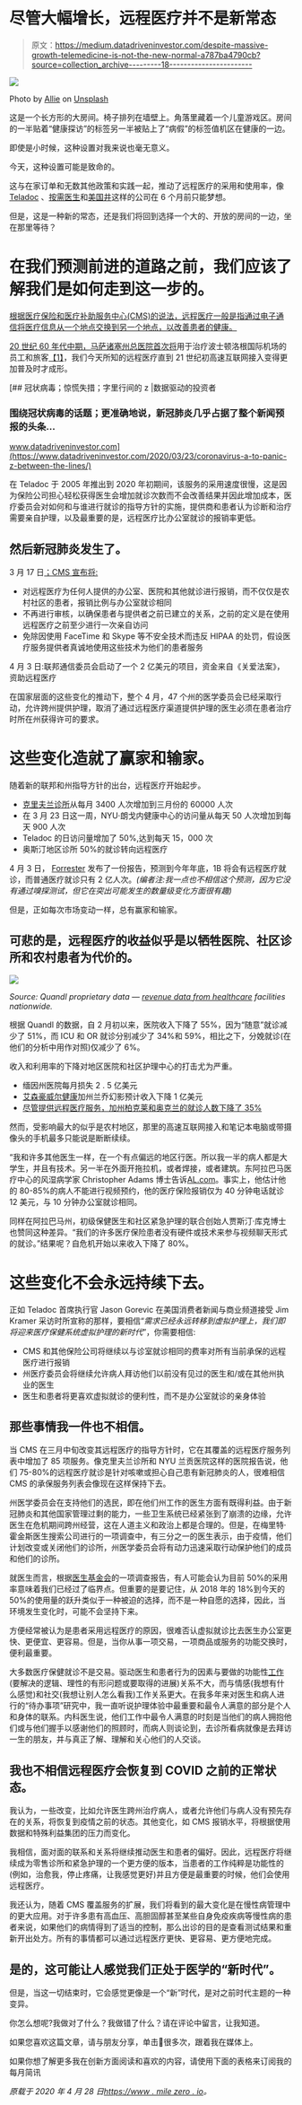 # 尽管大幅增长，远程医疗并不是新常态

> 原文：<https://medium.datadriveninvestor.com/despite-massive-growth-telemedicine-is-not-the-new-normal-a787ba4790cb?source=collection_archive---------18----------------------->

![](img/94d48ffa6b193bd5d8491a6f2c122db9.png)

Photo by [Allie](https://unsplash.com/@acreativegangster?utm_source=unsplash&utm_medium=referral&utm_content=creditCopyText) on [Unsplash](https://unsplash.com/s/photos/virtual-healthcare?utm_source=unsplash&utm_medium=referral&utm_content=creditCopyText)

这是一个长方形的大房间。椅子排列在墙壁上。角落里藏着一个儿童游戏区。房间的一半贴着“健康探访”的标签另一半被贴上了“病假”的标签值机区在健康的一边。

即使是小时候，这种设置对我来说也毫无意义。

今天，这种设置可能是致命的。

这与在家订单和无数其他政策和实践一起，推动了远程医疗的采用和使用率，像 [Teladoc](https://www.teladoc.com/mystart/?gclid=EAIaIQobChMI56248_qL6QIVOQiICR0tawKHEAAYASAAEgJxTPD_BwE) 、[按需医生](https://www.doctorondemand.com/)和[美国井](https://business.amwell.com/)这样的公司在 6 个月前只能梦想。

但是，这是一种新的常态，还是我们将回到选择一个大的、开放的房间的一边，坐在那里等待？

# 在我们预测前进的道路之前，我们应该了解我们是如何走到这一步的。

[根据医疗保险和医疗补助服务中心(CMS)的说法，远程医疗一般是指通过电子通信将医疗信息从一个地点交换到另一个地点，以改善患者的健康。](https://www.cms.gov/newsroom/fact-sheets/medicare-telemedicine-health-care-provider-fact-sheet)

[20 世纪 60 年代中期，马萨诸塞州总医院首次将](https://www.medscape.com/viewarticle/457684)用于治疗波士顿洛根国际机场的员工和旅客[【1】](https://www.milezero.io/2020/04/28/telemedicine-not-new-normal/#_ftn1)，我们今天所知的远程医疗直到 21 世纪初高速互联网接入变得更加普及时才成形。

[](https://www.datadriveninvestor.com/2020/03/23/coronavirus-a-to-panic-z-between-the-lines/) [## 冠状病毒；惊慌失措；字里行间的 z |数据驱动的投资者

### 围绕冠状病毒的话题；更准确地说，新冠肺炎几乎占据了整个新闻预报的头条…

www.datadriveninvestor.com](https://www.datadriveninvestor.com/2020/03/23/coronavirus-a-to-panic-z-between-the-lines/) 

在 Teladoc 于 2005 年推出到 2020 年初期间，该服务的采用速度很慢，这是因为保险公司担心轻松获得医生会增加就诊次数而不会改善结果并因此增加成本，医疗委员会对如何和与谁进行就诊的指导方针的实施，提供商和患者认为诊断和治疗需要亲自护理，以及最重要的是，远程医疗比办公室就诊的报销率更低。

## **然后新冠肺炎发生了。**

3 月 17 日[；CMS 宣布将:](https://www.cms.gov/newsroom/fact-sheets/medicare-telemedicine-health-care-provider-fact-sheet)

*   对远程医疗为任何人提供的办公室、医院和其他就诊进行报销，而不仅仅是农村社区的患者，报销比例与办公室就诊相同
*   不再进行审核，以确保患者与提供者之前已建立的关系，之前的定义是在使用远程医疗之前至少进行一次亲自访问
*   免除因使用 FaceTime 和 Skype 等不安全技术而违反 HIPAA 的处罚，假设医疗服务提供者真诚地使用这些技术为他们的患者服务

4 月 3 日:联邦通信委员会启动了一个 2 亿美元的项目，资金来自《关爱法案》，资助远程医疗

在国家层面的这些变化的推动下，整个 4 月，47 个州的医学委员会已经采取行动，允许跨州提供护理，取消了通过远程医疗渠道提供护理的医生必须在患者治疗时所在州获得许可的要求。

# 这些变化造就了赢家和输家。

随着新的联邦和州指导方针的出台，远程医疗开始起步。

*   [克里夫兰诊所](https://khn.org/news/telemedicine-surges-fueled-by-coronavirus-fears-and-shift-in-payment-rules/)从每月 3400 人次增加到三月份的 60000 人次
*   在 3 月 23 日这一周，NYU·朗戈内健康中心的访问量从每天 50 人次增加到每天 900 人次
*   Teladoc 的日访问量增加了 50%,达到每天 15，000 次
*   奥斯汀地区诊所 50%的就诊转向远程医疗

4 月 3 日， [Forrester](https://www.cnbc.com/2020/04/03/telehealth-visits-could-top-1-billion-in-2020-amid-the-coronavirus-crisis.html) 发布了一份报告，预测到今年年底，1B 将会有远程医疗就诊，而普通医疗就诊只有 2 亿人次。*(编者注:我一点也不相信这个预测，因为它没有通过嗅探测试，但它在突出可能发生的数量级变化方面很有趣)*

但是，正如每次市场变动一样，总有赢家和输家。

## **可悲的是，远程医疗的收益似乎是以牺牲医院、社区诊所和农村患者为代价的。**

![](img/498f8580ef7f895a1feace72611c318c.png)

*Source: Quandl proprietary data —* [*revenue data from healthcare*](mailto:sales@quandl.com) *facilities nationwide.*

根据 Quandl 的数据，自 2 月初以来，医院收入下降了 55%，因为“随意”就诊减少了 51%，而 ICU 和 OR 就诊分别减少了 34%和 59%，相比之下，分娩就诊(在他们的分析中用作对照)仅减少了 6%。

收入和利用率的下降对地区医院和社区护理中心的打击尤为严重。

*   缅因州医院每月损失 2 . 5 亿美元
*   [艾森豪威尔健康](https://www.beckershospitalreview.com/finance/49-hospitals-furloughing-workers-in-response-to-covid-19.html)加州兰乔幻影预计收入下降 1 亿美元
*   [尽管提供远程医疗服务，加州柏克莱和奥克兰的就诊人数下降了 35%](https://www.kqed.org/news/11813147/telemedicine-gets-a-boost-during-the-pandemic-heres-how-to-get-the-most-out-of-it)

然而，受影响最大的似乎是农村地区，那里的高速互联网接入和笔记本电脑或带摄像头的手机最多只能说是断断续续。

“我和许多其他医生一样，在一个有点偏远的地区行医。所以我一半的病人都是大学生，并且有技术。另一半在外面开拖拉机，或者焊接，或者建筑。东阿拉巴马医疗中心的风湿病学家 Christopher Adams 博士告诉[AL.com](https://www.al.com/news/2020/04/doctors-struggle-pay-bills-in-pandemic-and-telemedicine-isnt-saving-them.html)。事实上，他估计他的 80-85%的病人不能进行视频预约，他的医疗保险报销仅为 40 分钟电话就诊 12 美元，与 10 分钟办公室就诊相同。

同样在阿拉巴马州，初级保健医生和社区紧急护理的联合创始人贾斯汀·库克博士也赞同这种差异。“我们的许多医疗保险患者没有硬件或技术来参与视频聊天形式的就诊。”结果呢？自危机开始以来收入下降了 80%。

# 这些变化不会永远持续下去。

正如 Teladoc 首席执行官 Jason Gorevic 在美国消费者新闻与商业频道接受 Jim Kramer 采访时所宣称的那样，要相信“*需求已经永远转移到虚拟护理上，我们即将迎来医疗保健系统虚拟护理的新时代*”，你需要相信:

*   CMS 和其他保险公司将继续以与诊室就诊相同的费率对所有当前承保的远程医疗进行报销
*   州医疗委员会将继续允许病人拜访他们以前没有见过的医生和/或在其他州执业的医生
*   医生和患者将更喜欢虚拟就诊的便利性，而不是办公室就诊的亲身体验

## 那些事情我一件也不相信。

当 CMS 在三月中旬改变其远程医疗的指导方针时，它在其覆盖的远程医疗服务列表中增加了 85 项服务。像克里夫兰诊所和 NYU 兰贡医院这样的医院报告说，他们 75-80%的远程医疗就诊是针对咳嗽或担心自己患有新冠肺炎的人，很难相信 CMS 的承保服务列表会像现在这样保持下去。

州医学委员会在支持他们的选民，即在他们州工作的医生方面有既得利益。由于新冠肺炎和其他国家管理过剩的能力，一些卫生系统已经紧张到了崩溃的边缘，允许医生在危机期间跨州经营，这在人道主义和政治上都是合理的。但是，在梅里特·霍金斯医生搜索公司进行的一项调查中，有三分之一的医生表示，由于疫情，他们计划改变或关闭他们的诊所，州医学委员会将有动力迅速采取行动保护他们的成员和他们的诊所。

就医生而言，根据[医生基金会](https://www.fiercehealthcare.com/practices/half-physicians-now-using-telehealth-as-covid-changes-practice-operations)的一项调查报告，有人可能会认为目前 50%的采用率意味着我们已经过了临界点。但重要的是要记住，从 2018 年的 18%到今天的 50%的使用量的跃升类似于一种被迫的选择，而不是一种自愿的选择，因此，当环境发生变化时，可能不会坚持下来。

方便经常被认为是患者采用远程医疗的原因，很难否认虚拟就诊比去医生办公室更快、更便宜、更容易。但是，当你从事一项交易，一项商品或服务的功能交换时，便利最重要。

大多数医疗保健就诊不是交易。驱动医生和患者行为的因素与要做的功能性[工作](https://www.youtube.com/watch?v=1SfUsSyGWJ8)(要解决的逻辑、理性的有形问题或要取得的进展)关系不大，而与情感(我想有什么感觉)和社交(我想让别人怎么看我)工作关系更大。在我多年来对医生和病人进行的“待办事项”研究中，我一直听说护理体验中最重要和最令人满意的部分是个人和身体的联系。内科医生说，他们工作中最令人满意的时刻是当他们的病人拥抱他们或与他们握手以感谢他们的照顾时，而病人则谈论到，去诊所看病就像是去拜访一生的朋友，并与真正了解、理解和关心他们的人交谈。

## **我也不相信远程医疗会恢复到 COVID 之前的正常状态。**

我认为，一些改变，比如允许医生跨州治疗病人，或者允许他们与病人没有预先存在的关系，将恢复到疫情之前的状态。其他变化，如 CMS 报销水平，将根据使用数据和特殊利益集团的压力而变化。

我相信，面对面的联系和关系将继续推动医生和患者的偏好。因此，远程医疗将继续成为零售诊所和紧急护理的一个更方便的版本，当患者的工作纯粹是功能性的(例如，治愈我，停止疼痛，让我感觉更好)并且方便是最重要的时候，他们会使用远程医疗。

我还认为，随着 CMS 覆盖服务的扩展，我们将看到的最大变化是在慢性病管理中的更大应用。对于许多患有高血压、高胆固醇甚至某些自身免疫疾病等慢性病的患者来说，如果他们的病情得到了适当的控制，那么出诊的目的是查看测试结果和重新开出处方。所有的事情都可以通过远程医疗更快、更容易、更方便地完成。

## **是的，这可能让人感觉我们正处于医学的“新时代”。**

但是，当这一切结束时，它会感觉更像是一个“新”时代，是对之前时代主题的一种变异。

你怎么想呢?我做对了什么？我做错了什么？请在评论中留言，让我知道。

如果您喜欢这篇文章，请与朋友分享，单击👏很多次，跟着我在媒体上。

如果你想了解更多我在创新方面阅读和喜欢的内容，请使用下面的表格来订阅我的每月简讯

*原载于 2020 年 4 月 28 日*[*https://www . mile zero . io*](https://www.milezero.io/2020/04/28/telemedicine-not-new-normal/)*。*